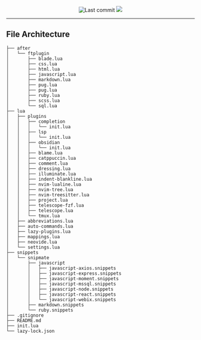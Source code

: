 <div align="center">

![Last commit](https://img.shields.io/github/last-commit/joshua-afk/nvim-universal?style=for-the-badge&logo=git&color=000F10&logoColor=dark%20orange&labelColor=302D41)
[![](https://img.shields.io/badge/Neovim-0.10+-blueviolet.svg?style=for-the-badge&color=000F10&logo=Neovim&logoColor=green&labelColor=302D41)](https://github.com/neovim/neovim)

</div>

---

## File Architecture

```
├── after
│   └── ftplugin
│       ├── blade.lua
│       ├── css.lua
│       ├── html.lua
│       ├── javascript.lua
│       ├── markdown.lua
│       ├── pug.lua
│       ├── pug.lua
│       ├── ruby.lua
│       ├── scss.lua
│       └── sql.lua
├── lua
│   ├── plugins
│   │   ├── completion
│   │   │   └── init.lua
│   │   ├── lsp
│   │   │   └── init.lua
│   │   ├── obsidian
│   │   │   └── init.lua
│   │   ├── blame.lua
│   │   ├── catppuccin.lua
│   │   ├── comment.lua
│   │   ├── dressing.lua
│   │   ├── illuminate.lua
│   │   ├── indent-blankline.lua
│   │   ├── nvim-lualine.lua
│   │   ├── nvim-tree.lua
│   │   ├── nvim-treesitter.lua
│   │   ├── project.lua
│   │   ├── telescope-fzf.lua
│   │   ├── telescope.lua
│   │   └── tmux.lua
│   ├── abbreviations.lua
│   ├── auto-commands.lua
│   ├── lazy-plugins.lua
│   ├── mappings.lua
│   ├── neovide.lua
│   └── settings.lua
├── snippets
│   └── snipmate
│       ├── javascript
│       │   ├── javascript-axios.snippets
│       │   ├── javascript-express.snippets
│       │   ├── javascript-moment.snippets
│       │   ├── javascript-mssql.snippets
│       │   ├── javascript-node.snippets
│       │   ├── javascript-react.snippets
│       │   └── javascript-webix.snippets
│       ├── markdown.snippets
│       └── ruby.snippets
├── .gitignore
├── README.md
├── init.lua
└── lazy-lock.json
```
